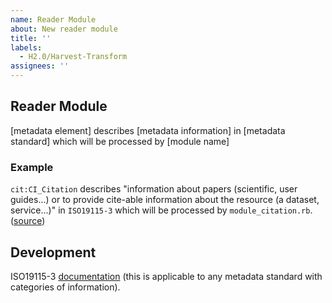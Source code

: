 ```yaml
---
name: Reader Module
about: New reader module
title: ''
labels:
  - H2.0/Harvest-Transform
assignees: ''
---
```

## Reader Module

[metadata element] describes [metadata information] in [metadata standard] which will be processed by [module name]

### Example
`cit:CI_Citation` describes "information about papers (scientific, user guides...) or to provide cite-able information about the resource (a dataset, service...)" in `ISO19115-3` which will be processed by `module_citation.rb`. ([source](https://wiki.esipfed.org/CI_Citation))

## Development 
ISO19115-3 [documentation](https://github.com/GSA/mdTranslator/tree/feature/iso19115_3-reader?tab=readme-ov-file#feature-development) (this is applicable to any metadata standard with categories of information). 
